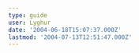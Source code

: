 ```yaml
---
type: guide
user: Lyghur
date: '2004-06-18T15:07:37.000Z'
lastmod: '2004-07-13T12:51:47.000Z'
---
```


